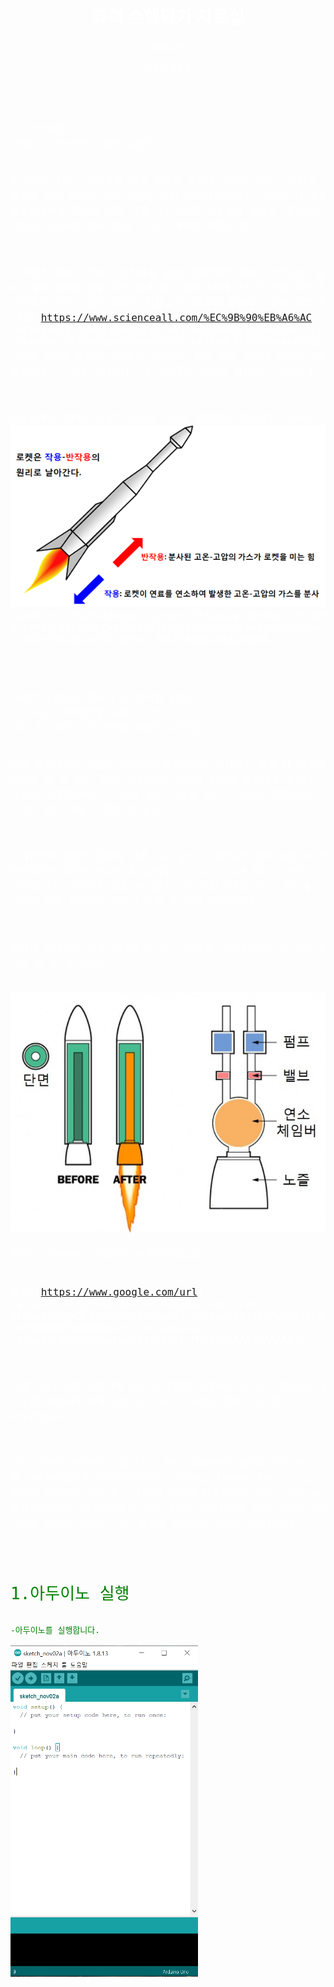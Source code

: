 <html>
<head>
<title>과학 수행평가</title>
<style>
body{
 background-image: url("A7.JFIF");
 backgrond-repeat:no-repeat;
 backgrond-size: cover;
}
</style>
</head>
<body>
 <header>
<h1><font color=white>과학 수행평가 자료실</font></h1>
<p><font color=white>1106김현진</font></p>
<p><font size=2 color=white>보고서 작성용</font></p>
 </header>
<pre>
<font color=white size=4>
1. 과학이론
-작용과 반작용을 이용한 로켓발사


2.선택한 이유
-누리호를 보고 로켓에 관심을 가지는 계기가 되었고
로켓을 직접 만들기 위해 이론을 먼저 알아야했습니다.
그리고 제 진로가 소프트웨어와 연관을 짓기 위해 
아두이노를 이용하여 로켓을 제어하는 코드를 만들고 
보고서를 웹사이트로 만드는 계획을 세웠습니다.


3.이론적 배경
-작용과 반작용을 쉽게  설명하자면 작용과 반작용은 
물체 A가 물체 B에게 힘을 주면 물체 B도 물체 A에게 똑같은 힘을 주게 되는데, 
서로에게 가하는 힘의 방향은 힘을 가한 방향의 반대라는 것을 말합니다.
(자료:https://www.scienceall.com/%EC%9B%90%EB%A6%AC
-%E2%91%A0-%EB%A1%9C%EC%BC%93-%EB%B0%9C%EC%82%AC-%EC%9B%90%
EB%A6%AC-%EC%96%B4%EB%A0%B5%EC%A7%80-%EC%95%8A%EC%95%84%EC%9A%94/)
그리고 제2의 법칙인 가속도의 법칙으로 같은 힘을 가할때 질량이 작을수록
움직임이 더 크게 나타난다.
이 원리들로 로켓을 발사하는 것입니다.

연소실에서 일어난 작용이 노즐로 나오는 압력으로 반작용이 일어납니다.
<img src="A6.png" alt="잠시만 기다려주세요">
</img>
출처: https://www.google.com/url?sa=i&url=https%3A%2F%2Fb
runch.co.kr%2F%40homoscience%2F13&psig=AOvVaw1lZSIoPGPP
3ftyMEvL3ZTe&ust=1635898532361000&source=images&cd=vfe&ve
d=0CAsQjRxqFwoTCICb2Ymz-PMCFQAAAAAdAAAAABAD

</font>
<font color=white size=4>
이러한 로켓들도 종류가 두 가지가 있습니다.
한 가지는 액체엔진을 사용한 로켓이고
다른 한 가지는 고체엔진을 사용한 로켓입니다

먼저 액체엔진의 장점은 발사되고 정지궤도에 안착하고 싶을 때 마음대로 엔진을
끌 수 있는 점과 고체엔진의 비해서 화력이 월등하게 좋습니다,
하지만 액체엔진에는 그 만큼 많은 기술과 자본, 시간이 고체엔진보다 훨씬 든다는
점이 제일 단점인 것 같습니다.

고체엔진의 장점은 몸체에 다른 기관 없이 고체연료만 집어 넣을 수 있는 
연료탱크만 있으면 충분히 잘 날아갈 수 있고 기술과 자본, 시간이 적게 드는 엔진입니다.
단점으론 멈출 수 없다는 게 제일 단점입니다, 궤도에 안착해도 엔진이 계속 
점화되면 궤도가 바뀔 수 있기 때문입니다.

작용과 반작용을 쉽게 알아볼 수 있는 엔진은 고체엔진으로 
한 눈에 봐도 아주 잘 알 수 있습니다.

<img src="A8.jpg" alt="잠시만 기다려주세요">
</img>
왼쪽은 고체엔진, 오른쪽은 액체엔진입니다.

출처: https://www.google.com/url?
sa=i&url=https%3A%2F%2Fm.dongascience.com%
2Fnews.php%3Fidx%3D25370&psig=AOvVaw0lBIymX7wlmffXL3vcYt7r&ust=
1635903561629000&source=images&cd=
vfe&ved=0CAsQjRxqFwoTCIjY4OfF-PMCFQAAAAAdAAAAABAD


이제 아두이노를 이용하여 엔진의 방향을 조절하는 코드와 기압측정기로 
고도를 측정하여 제일 높은 고도에서 낙하산을 펼치는 코드를 짜보겠습니다.

먼저 로켓을 안정적으로 올라가기 위해 로켓엔진의 방향을 
움직이는 코드, 즉 자세제어장치를 만들어야합니다,
영어로는 Thrust Vector Control이라고 줄여서 TVC라고 부릅니다.
TVC가 로켓에 대표적으로 쓰이는 곳은 space X로 자세제어장치로 
역추진착륙을 하는 것으로 대중들에게 많이 알려져 있습니다.
코드를 짜는데 "Park Lab"분에게 영상으로 도움을 받았습니다.

</font>
<font color=green size=6>
1.아두이노 실행
</font>
<font color=green size=3>
-아두이노를 실행합니다.
</font>
<img src="A9.png" width=300 heigh= 600 alt="잠시만 기다려주세요">
</img>
<font color=white size=4>

</font>
</pre>
</body>


</html>
